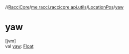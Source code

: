 //[RacciCore](../../../index.md)/[me.racci.raccicore.api.utils](../index.md)/[LocationPos](index.md)/[yaw](yaw.md)

# yaw

[jvm]\
val [yaw](yaw.md): [Float](https://kotlinlang.org/api/latest/jvm/stdlib/kotlin/-float/index.html)
